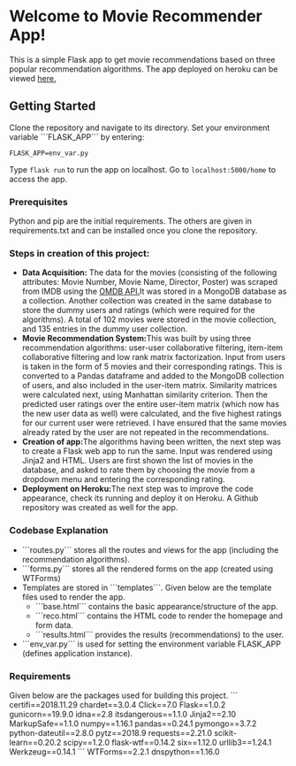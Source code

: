 <h1>Welcome to Movie Recommender App!</h1>
<p>This is a simple Flask app to get movie recommendations based on three popular recommendation algorithms. The app deployed on heroku can be viewed <a href='http://anjali-movie-recommender.herokuapp.com/home'>here.</a></p>
<h2>Getting Started</h2>
Clone the repository and navigate to its directory. Set your environment variable ```FLASK_APP``` by entering:  

```
FLASK_APP=env_var.py 
```

Type ```flask run``` to run the app on localhost. Go to ```localhost:5000/home``` to access the app.
<h3>Prerequisites</h3>
<p>Python and pip are the initial requirements. The others are given in requirements.txt and can be installed once you clone the repository.</p>
<h3>Steps in creation of this project:</h3>
<ul>
<li><b>Data Acquisition:</b> The data for the movies (consisting of the following attributes: Movie Number, Movie Name, Director, Poster) was scraped from IMDB using the <a href='http://www.omdbapi.com'>OMDB API.</a>It was stored in a MongoDB database as a collection. Another collection was created in the same database to store the dummy users and ratings (which were required for the algorithms). A total of 102 movies were stored in the movie collection, and 135 entries in the dummy user collection.</li>
<li><b>Movie Recommendation System:</b>This was built by using three recommendation algorithms: user-user collaborative filtering, item-item collaborative filtering and low rank matrix factorization. Input from users is taken in the form of 5 movies and their corresponding ratings. This is converted to a Pandas dataframe and added to the MongoDB collection of users, and also included in the user-item matrix. Similarity matrices were calculated next, using Manhattan similarity criterion. Then the predicted user ratings over the entire user-item matrix (which now has the new user data as well) were calculated, and the five highest ratings for our current user were retrieved. I have ensured that the same movies already rated by the user are not repeated in the recommendations.</li>
<li><b>Creation of app:</b>The algorithms having been written, the next step was to create a Flask web app to run the same. Input was rendered using Jinja2 and HTML. Users are first shown the list of movies in the database, and asked to rate them by choosing the movie from a dropdown menu and entering the corresponding rating.</li>
<li><b>Deployment on Heroku:</b>The next step was to improve the code appearance, check its running and deploy it on Heroku. A Github repository was created as well for the app.</li></ul>

<h3>Codebase Explanation</h3>
<ul> 
  <li>```routes.py``` stores all the routes and views for the app (including the recommendation algorithms).</li>
  <li> ```forms.py``` stores all the rendered forms on the app (created using WTForms)</li>
  <li> Templates are stored in ```templates```. Given below are the template files used to render the app.
    <ul>
      <li> ```base.html``` contains the basic appearance/structure of the app.</li>
      <li> ```reco.html``` contains the HTML code to render the homepage and form data. </li>
      <li> ```results.html``` provides the results (recommendations) to the user.
    </ul>
  </li>
  <li> ```env_var.py``` is used for setting the environment variable FLASK_APP (defines application instance).</li>
  </ul>
  
  <h3>Requirements</h3>
  Given below are the packages used for building this project.
  ```
certifi==2018.11.29
chardet==3.0.4
Click==7.0
Flask==1.0.2
gunicorn==19.9.0
idna==2.8
itsdangerous==1.1.0
Jinja2==2.10
MarkupSafe==1.1.0
numpy==1.16.1
pandas==0.24.1
pymongo==3.7.2
python-dateutil==2.8.0
pytz==2018.9
requests==2.21.0
scikit-learn==0.20.2
scipy==1.2.0
flask-wtf==0.14.2
six==1.12.0
urllib3==1.24.1
Werkzeug==0.14.1
```
WTForms==2.2.1
dnspython==1.16.0
  
  


